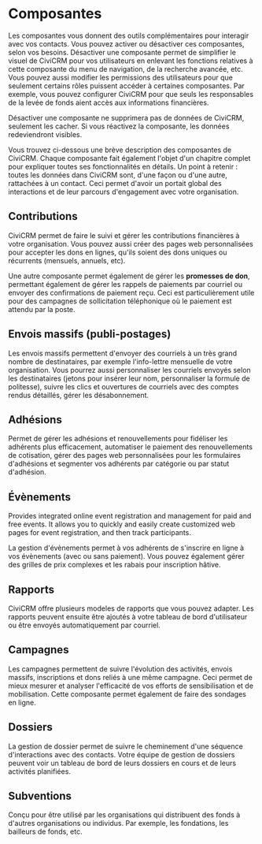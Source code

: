 Composantes
===========

Les composantes vous donnent des outils complémentaires pour interagir avec vos contacts. Vous pouvez activer ou désactiver ces composantes, selon vos besoins. Désactiver une composante permet de simplifier le visuel de CiviCRM pour vos utilisateurs en enlevant les fonctions relatives à cette composante du menu de navigation, de la recherche avancée, etc. Vous pouvez aussi modifier les permissions des utilisateurs pour que seulement certains rôles puissent accéder à certaines composantes. Par exemple, vous pouvez configurer CiviCRM pour que seuls les responsables de la levée de fonds aient accès aux informations financières.

Désactiver une composante ne supprimera pas de données de CiviCRM, seulement les cacher. Si vous réactivez la composante, les données redeviendront visibles.

Vous trouvez ci-dessous une brève description des composantes de CiviCRM. Chaque composante fait également l'objet d'un chapitre complet pour expliquer toutes ses fonctionnalités en détails. Un point à retenir : toutes les données dans CiviCRM sont, d'une façon ou d'une autre, rattachées à un contact. Ceci permet d'avoir un portait global des interactions et de leur parcours d'engagement avec votre organisation.

Contributions
--------------

CiviCRM permet de faire le suivi et gérer les contributions financières à votre organisation. Vous pouvez aussi créer des pages web personnalisées pour accepter les dons en lignes, qu'ils soient des dons uniques ou récurrents (mensuels, annuels, etc).

Une autre composante permet également de gérer les **promesses de don**, permettant également de gérer les rappels de paiements par courriel ou envoyer des confirmations de paiement reçu. Ceci est particulièrement utile pour des campagnes de sollicitation téléphonique où le paiement est attendu par la poste.

Envois massifs (publi-postages)
---------------

Les envois massifs permettent d'envoyer des courriels à un très grand nombre de destinataires, par exemple l'info-lettre mensuelle de votre organisation. Vous pourrez aussi personnaliser les courriels envoyés selon les destinataires (jetons pour insérer leur nom, personnaliser la formule de politesse), suivre les clics et ouvertures de courriels avec des comptes rendus détaillés, gérer les désabonnement.

Adhésions
---------

Permet de gérer les adhésions et renouvellements pour fidéliser les adhérents plus efficacement, automatiser le paiement des renouvellements de cotisation, gérer des pages web personnalisées pour les formulaires d'adhésions et segmenter vos adhérents par catégorie ou par statut d'adhésion.

Évènements
-------------

Provides integrated online event registration and management for paid
and free events. It allows you to quickly and easily create customized
web pages for event registration, and then track participants.

La gestion d'évènements permet à vos adhérents de s'inscrire en ligne à vos évènements (avec ou sans paiement). Vous pouvez également gérer des grilles de prix complexes et les rabais pour inscription hâtive.

Rapports
--------------

CiviCRM offre plusieurs modeles de rapports que vous pouvez adapter. Les rapports peuvent ensuite être ajoutés à votre tableau de bord d'utilisateur ou être envoyés automatiquement par courriel.

Campagnes
----------------

Les campagnes permettent de suivre l'évolution des activités, envois massifs, inscriptions et dons reliés à une même campagne. Ceci permet de mieux mesurer et analyser l'efficacité de vos efforts de sensibilisation et de mobilisation. Cette composante permet également de faire des sondages en ligne.

Dossiers
---------

La gestion de dossier permet de suivre le cheminement d'une séquence d'interactions avec des contacts. Votre équipe de gestion de dossiers peuvent voir un tableau de bord de leurs dossiers en cours et de leurs activités planifiées.

Subventions
-------------

Conçu pour être utilisé par les organisations qui distribuent des fonds à d'autres organisations ou individus. Par exemple, les fondations, les bailleurs de fonds, etc.
